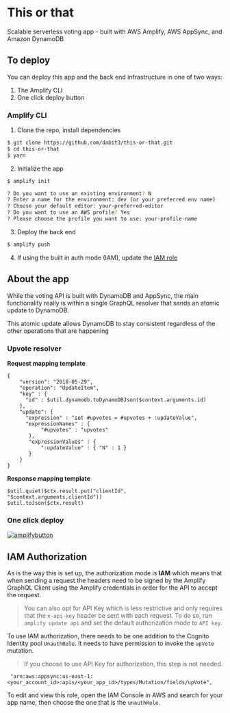 # This or that

Scalable serverless voting app - built with AWS Amplify, AWS AppSync, and Amazon DynamoDB

## To deploy

You can deploy this app and the back end infrastructure in one of two ways:

1. The Amplify CLI
2. One click deploy button

### Amplify CLI

1. Clone the repo, install dependencies

```sh
$ git clone https://github.com/dabit3/this-or-that.git
$ cd this-or-that
$ yarn
```

2. Initialize the app

```sh
$ amplify init

? Do you want to use an existing environment? N
? Enter a name for the environment: dev (or your preferred env name)
? Choose your default editor: your-preferred-editor
? Do you want to use an AWS profile? Yes
? Please choose the profile you want to use: your-profile-name
```

3. Deploy the back end

```sh
$ amplify push
```

4. If using the built in auth mode (IAM), update the [IAM role](#iam-authorization)

## About the app

While the voting API is built with DynamoDB and AppSync, the main functionality really is within a single GraphQL resolver that sends an atomic update to DynamoDB.

This atomic update allows DynamoDB to stay consistent regardless of the other operations that are happening 

### Upvote resolver

__Request mapping template__

```vtl
{
    "version": "2018-05-29",
    "operation": "UpdateItem",
    "key" : {
      "id" : $util.dynamodb.toDynamoDBJson($context.arguments.id)
    },
    "update": {
      "expression" : "set #upvotes = #upvotes + :updateValue",
      "expressionNames" : {
           "#upvotes" : "upvotes"
       },
       "expressionValues" : {
           ":updateValue" : { "N" : 1 }
       }
    }
}
```

__Response mapping template__

```vtl
$util.quiet($ctx.result.put("clientId", "$context.arguments.clientId"))
$util.toJson($ctx.result)
```

### One click deploy

[![amplifybutton](https://oneclick.amplifyapp.com/button.svg)](https://console.aws.amazon.com/amplify/home#/deploy?repo=https://github.com/dabit3/this-or-that)


## IAM Authorization

As is the way this is set up, the authorization mode is __IAM__ which means that when sending a request the headers need to be signed by the Amplify GraphQL Client using the Amplify credentials in order for the API to accept the request.

> You can also opt for API Key which is less restrictive and only requires that the `x-api-key` header be sent with each request. To do so, run `amplify update api` and set the default authorization mode to `API key`.

To use IAM authorization, there needs to be one addition to the Cognito Identity pool `UnauthRole`. It needs to have permission to invoke the `upVote` mutation.

> If you choose to use API Key for authorization, this step is not needed.

```
 "arn:aws:appsync:us-east-1:<your_account_id>:apis/<your_app_id>/types/Mutation/fields/upVote",
 ```

 To edit and view this role, open the IAM Console in AWS and search for your app name, then choose the one that is the `unauthRole`.

